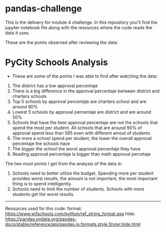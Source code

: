 # pandas-challenge

This is the delivery for module 4 challenge. In this repository you'll find the jupyter notebook file along with the resources where the code reads the data it uses.

These are the points observed after reviewing the data:
# PyCity Schools Analysis

- These are some of the points I was able to find after watching the data:

1) The district has a low approval percentaje
2) There is a big difference in the approval percentaje between district and charters schools
3) Top 5 schools by approval percentaje are charters school and are around 90%
4) Lowest 5 schools by approval percentaje are district and are around 50% 
5) Schools that have the best approval percentaje are not the schools that spend the most per student. All schools that are around 90% of approval spend less than 585 even with different amout of students
6) The more a school spend per student, the lower the overall approval percentaje the schools have
7) The bigger the school the worst approval percentaje they have
8) Reading approval percentaje is bigger than math approval percetaje

The two most points I get from the analysis of the data is:
1) Schools need to better utilize the budget. Spending more per student provides worst resutls, the amount is not important, the most important thing is to spend intelligently.
2) Schools need to limit the number of students. Schools with more students get the worst resutls.
---

Reosurces used for this code:
format: https://www.w3schools.com/python/ref_string_format.asp
hide: https://pandas.pydata.org/pandas-docs/stable/reference/api/pandas.io.formats.style.Styler.hide.html

